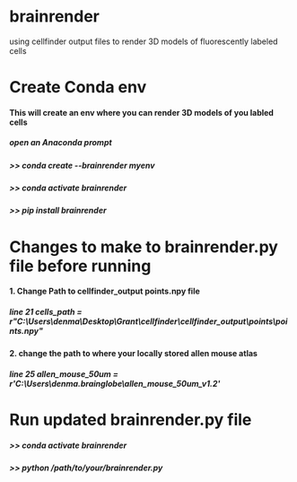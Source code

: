 # brainrender
using cellfinder output files to render 3D models of fluorescently labeled cells 

# Create Conda env 
#### This will create an env where you can render 3D models of you labled cells
##### open an Anaconda prompt
##### >> conda create --brainrender myenv
##### >> conda activate brainrender 
##### >> pip install brainrender

# Changes to make to brainrender.py file before running
#### 1. Change Path to cellfinder_output points.npy file
##### line 21 cells_path = r"C:\Users\denma\Desktop\Grant\cellfinder\cellfinder_output\points\points.npy"

#### 2. change the path to where your locally stored allen mouse atlas
##### line 25 allen_mouse_50um = r'C:\Users\denma\.brainglobe\allen_mouse_50um_v1.2'

# Run updated brainrender.py file
##### >> conda activate brainrender 
##### >> python /path/to/your/brainrender.py

